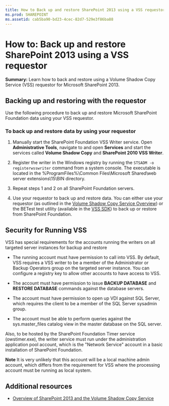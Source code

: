 ```yaml
---
title: How to Back up and restore SharePoint 2013 using a VSS requestor
ms.prod: SHAREPOINT
ms.assetid: cab5ba90-bd23-4cec-82d7-529e3f86ba88
---
```



# How to: Back up and restore SharePoint 2013 using a VSS requestor
 **Summary:** Learn how to back and restore using a Volume Shadow Copy Service (VSS) requestor for Microsoft SharePoint 2013.
## Backing up and restoring with the requestor

Use the following procedure to back up and restore Microsoft SharePoint Foundation data using your VSS requestor.
  
    
    

### To back up and restore data by using your requestor


1. Manually start the SharePoint Foundation VSS Writer service. Open **Administrative Tools**, navigate to and open **Services** and start the services called **Volume Shadow Copy** and **SharePoint 2010 VSS Writer**.
    
  
2. Register the writer in the Windows registry by running the  `STSADM -o registerwsswriter` command from a system console. The executable is located in the %ProgramFiles%\\Common Files\\Microsoft Shared\\web server extensions\\15\\BIN directory.
    
  
3. Repeat steps 1 and 2 on all SharePoint Foundation servers.
    
  
4. Use your requestor to back up and restore data. You can either use your requestor (as outlined in the  [Volume Shadow Copy Service Overview](http://msdn.microsoft.com/en-us/library/aa384649%28VS.85%29.aspx)) or the BETest test utility (available in the  [VSS SDK](http://www.microsoft.com/downloads/details.aspx?FamilyID=0B4F56E4-0CCC-4626-826A-ED2C4C95C871&amp;displaylang=en)) to back up or restore from SharePoint Foundation. 
    
  

## Security for Running VSS

VSS has special requirements for the accounts running the writers on all targeted server instances for backup and restore
  
    
    

- The running account must have permission to call into VSS. By default, VSS requires a VSS writer to be a member of the Administrator or Backup Operators group on the targeted server instance. You can configure a registry key to allow other accounts to have access to VSS.
    
  
- The account must have permission to issue **BACKUP DATABASE** and **RESTORE DATABASE** commands against the database servers.
    
  
- The account must have permission to open up VDI against SQL Server, which requires the client to be a member of the SQL Server sysadmin group.
    
  
- The account must be able to perform queries against the sys.master_files catalog view in the master database on the SQL server.
    
  
Also, to be hosted by the SharePoint Foundation Timer service (owstimer.exe), the writer service must run under the administration application pool account, which is the "Network Service" account in a basic installation of SharePoint Foundation. 
  
    
    
 **Note** It is very unlikely that this account will be a local machine admin account, which differs from the requirement for VSS where the processing account must be running as local system.
  
    
    

## Additional resources
<a name="bk_addresources"> </a>


-  [Overview of SharePoint 2013 and the Volume Shadow Copy Service](overview-of-sharepoint-2013-and-the-volume-shadow-copy-service.md)
    
  

